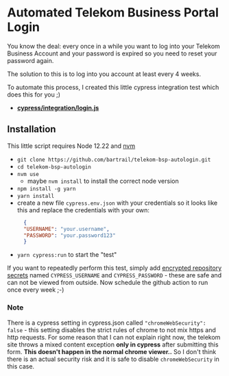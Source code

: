 # Automated Telekom Business Portal Login

You know the deal: every once in a while you want to log into your Telekom Business Account and your password is expired 
so you need to reset your password again.

The solution to this is to log into you account at least every 4 weeks.

To automate this process, I created this little cypress integration test which does this for you ;)

- **[cypress/integration/login.js](cypress/integration/login.js)**

## Installation

This little script requires Node 12.22 and [nvm](https://github.com/nvm-sh/nvm)

- `git clone https://github.com/bartrail/telekom-bsp-autologin.git`
- `cd telekom-bsp-autologin`
- `nvm use`
  - maybe `nvm install` to install the correct node version   
- `npm install -g yarn`
- `yarn install`
- create a new file `cypress.env.json` with your credentials so it looks like this and replace the credentials with your own:
  ```json
    {
    "USERNAME": "your.username",
    "PASSWORD": "your.password123"
    }
  ```
- `yarn cypress:run` to start the "test"

If you want to repeatedly perform this test, simply add [encrypted repository secrets](https://docs.github.com/en/actions/reference/encrypted-secrets)
named `CYPRESS_USERNAME` and `CYPRESS_PASSWORD` - these are safe and can not be viewed from outside. Now schedule the
github action to run once every week ;-)

### Note 

There is a cypress setting in cypress.json called `"chromeWebSecurity": false` - this setting disables
the strict rules of chrome to not mix https and http requests. For some reason that I can not explain right now,
the telekom site throws a mixed content exception **only in cypress** after submitting this form. **This doesn't
happen in the normal chrome viewer..** So I don't think there is an actual security risk and it is safe to
disable `chromeWebSecurity` in this case.
